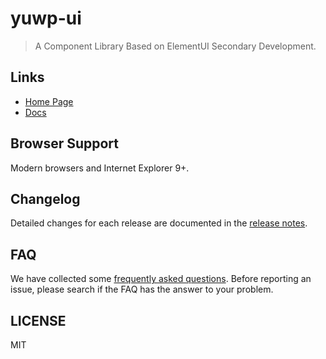 # yuwp-ui


> A Component Library Based on ElementUI Secondary Development.

## Links
- [Home Page](http://192.168.254.128/YUFP/yufp-widgets-pc/)
- [Docs](http://192.168.254.128/YUFP/yufp-widgets-pc/#/component)

## Browser Support
Modern browsers and Internet Explorer 9+.

## Changelog
Detailed changes for each release are documented in the [release notes](http://192.168.254.128/YUFP/yufp-widgets-pc/CHANGELOG.zh-CN.md).

## FAQ
We have collected some [frequently asked questions](http://192.168.254.128/YUFP/yufp-widgets-pc/master/FAQ.md). Before reporting an issue, please search if the FAQ has the answer to your problem.

## LICENSE
MIT
